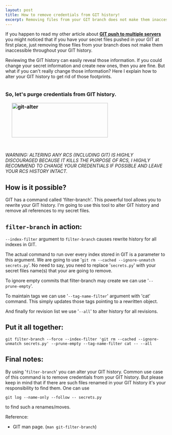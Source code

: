 ```yaml
---
layout: post
title: How to remove credentials from GIT history!
excerpt: Removing files from your GIT branch does not make them inaccessible throughout your GIT history. If you want to remove credentials from GIT read on.
---
```


If you happen to read my other article about **[GIT push to multiple servers][2]** you might noticed that if you have your secret files pushed in your GIT at first place, just removing those files from your branch does not make them inaccessible throughout your GIT history. 

Reviewing the GIT history can easily reveal those information. If you could change your secret information and create new ones, then you are fine. But what if you can't really change those information? Here I explain how to alter your GIT history to get rid of those footprints. <h3 style="display: inline-block;">
  So, let's purge credentials from GIT history.

[<img class="size-medium wp-image-720 alignright" style="margin-left: 20px; margin-right: 20px;" title="remove credentials from GIT" alt="git-alter" src="http://www.boynux.com/wp-content/uploads/2014/02/git-later-300x108.png" width="300" height="108" />][1]</h3>

<script type="text/javascript" src="//pagead2.googlesyndication.com/pagead/js/adsbygoogle.js" async=""></script>
<div class="ads"> <ins class="adsbygoogle adslot_1" style="display:block" data-ad-client="ca-pub-7360583392867579" data-ad-slot="4587256441" data-ad-format="horizontal"></ins> <script> (adsbygoogle = window.adsbygoogle || []).push({}); </script> </div>

_WARNING: ALTERING ANY RCS (INCLUDING GIT) IS HIGHLY DISCOURAGED BECAUSE IT KILLS THE PURPOSE OF RCS, I HIGHLY RECOMMEND TO CHANGE YOUR CREDENTIALS IF POSSIBLE AND LEAVE YOUR RCS HISTORY INTACT._

## How is it possible?
GIT has a command called 'filter-branch'. This powerful tool allows you to rewrite your GIT history. I'm going to use this tool to alter GIT history and remove all references to my secret files. 

## `filter-branch` in action:

`--index-filter` argument to `filter-branch` causes rewrite history for all indexes in GIT. 

The actual command to run over every index stored in GIT is a parameter to this argument. We are going to use '`git rm --cached --ignore-unmatch secrets.py`'. No need to say, you need to replace '`secrets.py`' with your secret files name(s) that your are going to remove. 

To ignore empty commits that filter-branch may create we can use '`--prune-empty`'. 

To maintain tags we can use '`--tag-name-filter`' argument with 'cat' command. This simply updates those tags pointing to a rewritten object. 

And finally for revision list we use '`--all`' to alter history for all revisions.

## Put it all together:

    git filter-branch --force --index-filter 'git rm --cached --ignore-unmatch secrets.py' --prune-empty --tag-name-filter cat -- --all

## Final notes: 

By using '`filter-branch`' you can alter your GIT history. Common use case of this command is to remove credentials from your GIT history. But please keep in mind that if there are such files renamed in your GIT history it's your responsibility to find them. One can use 

    git log --name-only --follow -- secrets.py

to find such a renames/moves. 

<div class="ads"> <ins class="adsbygoogle adslot_1" style="display:block" data-ad-client="ca-pub-7360583392867579" data-ad-slot="4587256441" data-ad-format="horizontal"></ins> <script> (adsbygoogle = window.adsbygoogle || []).push({}); </script> </div>

Reference: 

* GIT man page. (`man git-filter-branch`)

[1]: http://www.boynux.com/wp-content/uploads/2014/02/git-later.png
[2]: http://www.boynux.com/git-push-to-multiple-servers/ "GIT push to multiple servers"
